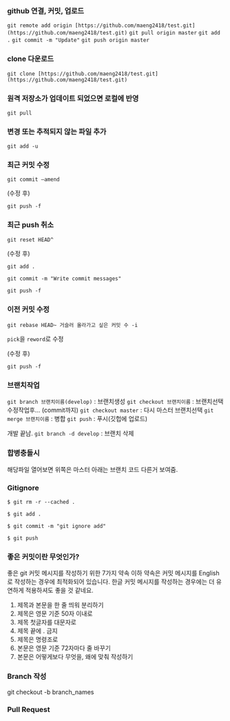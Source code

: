 ### github 연결, 커밋, 업로드

`git remote add origin [https://github.com/maeng2418/test.git](https://github.com/maeng2418/test.git)`
`git pull origin master`
`git add .`
`git commit -m "Update"`
`git push origin master`

### clone 다운로드

`git clone [https://github.com/maeng2418/test.git](https://github.com/maeng2418/test.git)`

### 원격 저장소가 업데이트 되었으면 로컬에 반영

`git pull`

### 변경 또는 추적되지 않는 파일 추가

`git add -u`

### 최근 커밋 수정

`git commit —amend`

(수정 후)

`git push -f`

### 최근 push 취소

`git reset HEAD^`

(수정 후)

`git add .`

`git commit -m "Write commit messages"`

`git push -f`

### 이전 커밋 수정

`git rebase HEAD~ 거슬러 올라가고 싶은 커밋 수 -i`

`pick`을 `reword`로 수정

(수정 후)

`git push -f`

### 브랜치작업

`git branch 브랜치이름(develop)` : 브랜치생성
`git checkout 브랜치이름` : 브랜치선택
수정작업후... (commit까지)
`git checkout master` : 다시 마스터 브랜치선택
`git merge 브랜치이름` : 병합
`git push` : 푸시(깃헙에 업로드)

개발 끝남.
`git branch -d develop` : 브랜치 삭제

### 합병충돌시

해당파일 열어보면 위쪽은 마스터 아래는 브랜치 코드 다른거 보여줌.

### Gitignore

```
$ git rm -r --cached .

$ git add .

$ git commit -m "git ignore add"

$ git push
```

### 좋은 커밋이란 무엇인가?
좋은 git 커밋 메시지를 작성하기 위한 7가지 약속
이하 약속은 커밋 메시지를 English로 작성하는 경우에 최적화되어 있습니다. 한글 커밋 메시지를 작성하는 경우에는 더 유연하게 적용하셔도 좋을 것 같네요.

1. 제목과 본문을 한 줄 띄워 분리하기
2. 제목은 영문 기준 50자 이내로
3. 제목 첫글자를 대문자로
4. 제목 끝에 . 금지
5. 제목은 명령조로
6. 본문은 영문 기준 72자마다 줄 바꾸기
7. 본문은 어떻게보다 무엇을, 왜에 맞춰 작성하기

### Branch 작성
git checkout -b branch_names

### Pull Request